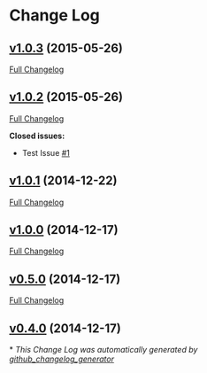 # Change Log

## [v1.0.3](https://github.com/jasonhutchens/megahal/tree/v1.0.3) (2015-05-26)

[Full Changelog](https://github.com/jasonhutchens/megahal/compare/v1.0.2...v1.0.3)

## [v1.0.2](https://github.com/jasonhutchens/megahal/tree/v1.0.2) (2015-05-26)

[Full Changelog](https://github.com/jasonhutchens/megahal/compare/v1.0.1...v1.0.2)

**Closed issues:**

- Test Issue [\#1](https://github.com/jasonhutchens/megahal/issues/1)

## [v1.0.1](https://github.com/jasonhutchens/megahal/tree/v1.0.1) (2014-12-22)

[Full Changelog](https://github.com/jasonhutchens/megahal/compare/v1.0.0...v1.0.1)

## [v1.0.0](https://github.com/jasonhutchens/megahal/tree/v1.0.0) (2014-12-17)

[Full Changelog](https://github.com/jasonhutchens/megahal/compare/v0.5.0...v1.0.0)

## [v0.5.0](https://github.com/jasonhutchens/megahal/tree/v0.5.0) (2014-12-17)

[Full Changelog](https://github.com/jasonhutchens/megahal/compare/v0.4.0...v0.5.0)

## [v0.4.0](https://github.com/jasonhutchens/megahal/tree/v0.4.0) (2014-12-17)



\* *This Change Log was automatically generated by [github_changelog_generator](https://github.com/skywinder/Github-Changelog-Generator)*